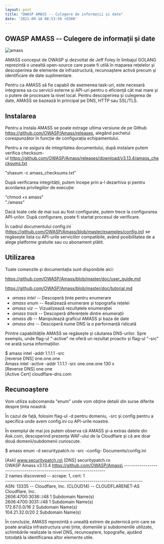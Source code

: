 ```yaml
---
layout: post
title: "OWASP AMASS -- Culegere de informații și date"
date: '2021-09-18 08:53:56 +0300'
---
```


OWASP AMASS -- Culegere de informații și date
---------------------------------------------

![](https://securitypatch.ro/wp-content/uploads/2021/10/amass.jpg "amass")

AMASS conceput de OWASP şi dezvoltat de Jeff Foley în limbajul GOLANG reprezintă o unealtă open-source care poate fi utilă în maparea rețelelor și descoperirea de elemente de infrastructură, recunoaștere activă precum și identificare de date suplimentare.

Pentru ca AMASS să fie capabil de asemenea task-uri, este necesară integrarea sa cu servicii externe și API-uri pentru o eficiență cât mai mare și o putere de procesare la nivel local. Pentru descoperirea și culegerea de date, AMASS se bazează în principal pe DNS, HTTP sau SSL/TLS.

Instalarea
----------

Pentru a instala AMASS se poate extrage ultima versiune de pe Github https://github.com/OWASP/Amass/releases, alegând pachetul corespunzător în funcție de configurația echipamentului.

Pentru a ne asigura de integritatea documentului, după instalare putem verifica checksum-ul <https://github.com/OWASP/Amass/releases/download/v3.13.4/amass_checksums.txt>

"shasum -c amass_checksums.txt"

După verificarea integrității, putem începe prin a-l dezarhiva și pentru acordarea privilegiilor de execuție:

"chmod +x amass"\
"./amass"

Dacă toate cele de mai sus au fost configurate, putem trece la configurarea API-urilor. După configurare, poate fi startat procesul de verificare.

În cadrul documentului config.ini (<https://github.com/OWASP/Amass/blob/master/examples/config.ini>) se regăsește lista cu API-urile serviciilor compatibile, având posibilitatea de a alege platforme gratuite sau cu abonament plătit.

Utilizarea
----------

Toate comenzile și documentația sunt disponibile aici:

<https://github.com/OWASP/Amass/blob/master/doc/user_guide.md>

<https://github.com/OWASP/Amass/blob/master/doc/tutorial.md>

-   *amass intel* -- Descoperă ținte pentru enumerare
-   *amass enum* -- Realizează enumerare și topografia rețelei
-   *amass viz* -- Vizualizează rezultatele enumerației
-   *amass track* -- Descoperă diferențele dintre enumerații
-   *amass db* -- Manipulează graficul AMASS și baza de date
-   *amass dns* -- Descoperă nume DNS la o performanță ridicată

Printre capabilitățile AMASS se regăsește și căutarea DNS-urilor. Spre exemplu, unde flag-ul "-active" ne oferă un rezultat proactiv și flag-ul "-src" ne arată sursa informațiilor.

$ amass intel -addr 1.1.1.1 -src\
[reverse DNS] one.one.one\
Amass intel -active -addr 1.1.1.1 -src one.one.one 130 x\
[Reverse DNS] one.one\
[Active Cert] cloudflare-dns.com

Recunoaștere
------------

Vom utiliza subcomanda "enum" unde vom obține detalii din surse diferite despre ținta noastră:

În cazul de față, folosim flag-ul -d pentru domeniu, -src și config pentru a specifica unde avem config.ini cu API-urile noastre.

În exemplul de mai jos putem observa că AMASS și-a extras datele din Ask.com, descoperind prezența WAF-ului de la Cloudflare și că are doar două domenii/subdomenii cunoscute.

$ amass enum -d securitypatch.ro -src -config- Documents/config.ini

[Ask] www.securitypatch.ro\
[DNS] securitypatch.ro\
OWASP Amass v3.13.4 https://github.com/OWASP/Amass\
--------------------------------------------------------------------\
2 names discovered -- scrape: 1, cert: 1\
----------------------------------------------------------------------\
ASN: 13335 -- Cloudflare, Inc. (CLOUD14) -- CLOUDFLARENET-AS Cloudflare, Inc.\
2606:4700:3036::/48 1 Subdomain Name(s)\
2606:4700:3031::/48 1 Subdomain Name(s)\
172.67.0.0/16 2 Subdomain Name(s)\
104.21.32.0/20 2 Subdomain Name(s)

În concluzie, AMASS reprezintă o unealtă estrem de puternică prin care se poate analiza infrastructura unei ținte, domeniile și subdomeniile utilizate, schimbările realizate la nivel DNS, recunoaștere, topografie, ajutând totodată la identificarea altor elemente utile.
